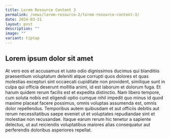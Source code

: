 ```yaml
---
title: Lorem Resource Content 3
permalink: /news/lorem-resource-2/lorem-resource-content-3/
date: 2024-03-21
layout: post
description: ""
image: ""
variant: tiptap
---
```

<h2>Lorem ipsum dolor sit amet</h2>
<p>At vero eos et accusamus et iusto odio dignissimos ducimus qui blanditiis
praesentium voluptatum deleniti atque corrupti quos dolores et quas molestias
excepturi sint occaecati cupiditate non provident, similique sunt in culpa
qui officia deserunt mollitia animi, id est laborum et dolorum fuga. Et
harum quidem rerum facilis est et expedita distinctio. Nam libero tempore,
cum soluta nobis est eligendi optio cumque nihil impedit quo minus id quod
maxime placeat facere possimus, omnis voluptas assumenda est, omnis dolor
repellendus. Temporibus autem quibusdam et aut officiis debitis aut rerum
necessitatibus saepe eveniet ut et voluptates repudiandae sint et molestiae
non recusandae. Itaque earum rerum hic tenetur a sapiente delectus, ut
aut reiciendis voluptatibus maiores alias consequatur aut perferendis doloribus
asperiores repellat.</p>